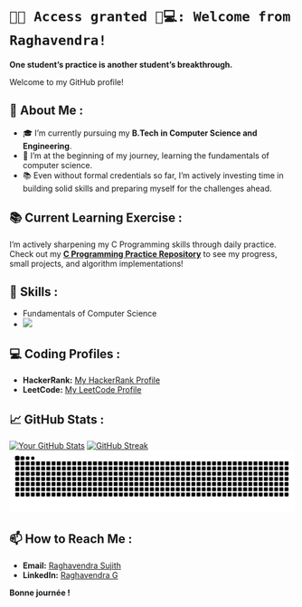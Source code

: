 # `🔐✅ Access granted 🤖💻: Welcome from Raghavendra!`

**One student’s practice is another student’s breakthrough.**

Welcome to my GitHub profile!

## 🚀 About Me :

- 🎓 I’m currently pursuing my **B.Tech in Computer Science and Engineering**.
- 🌱 I’m at the beginning of my journey, learning the fundamentals of computer science.
- 📚 Even without formal credentials so far, I’m actively investing time in building solid skills and preparing myself for the challenges ahead.

## 📚 Current Learning Exercise :

I’m actively sharpening my C Programming skills through daily practice.  
Check out my **[C Programming Practice Repository](https://github.com/sasly2048/C-Programming)** to see my progress, small projects, and algorithm implementations!

## 🧰 Skills : 

- Fundamentals of Computer Science
- <img src="https://skillicons.dev/icons?i=c" width="28" />

## 💻 Coding Profiles :

- **HackerRank:** [My HackerRank Profile](https://www.hackerrank.com/profile/sasly204800)
- **LeetCode:** [My LeetCode Profile](https://leetcode.com/u/sasly204800/)

## 📈 GitHub Stats :
[![Your GitHub Stats](https://github-readme-stats.vercel.app/api?username=sasly2048&show_icons=true&theme=radical)](https://github.com/anuraghazra/github-readme-stats)
[![GitHub Streak](https://streak-stats.demolab.com/?user=sasly2048&theme=dark)](https://git.io/streak-stats)
  <img src="https://raw.githubusercontent.com/sasly2048/sasly2048/output/github-contribution-grid-snake.svg" alt="snake" />

## 📫 How to Reach Me :

- **Email:** [Raghavendra Sujith](mailto:raghavendrasujith204800@gmail.com)
- **LinkedIn:** [Raghavendra G](https://www.linkedin.com/in/raghavendra-g204800/)

**Bonne journée !**
